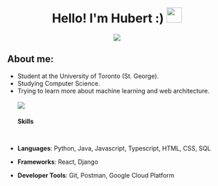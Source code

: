 <h1 align="center"><b>Hello! I'm Hubert :) </b><img src="https://media.giphy.com/media/hvRJCLFzcasrR4ia7z/giphy.gif" width="35"></h1>

<p align="center">
  <a href="https://github.com/DenverCoder1/readme-typing-svg"><img src="https://readme-typing-svg.herokuapp.com?font=Time+New+Roman&color=cyan&size=25&center=true&vCenter=true&width=600&height=100&lines=Computer+Science+Student++;University+of+Toronto++;Eager+to+learn!"></a>
</p>

## **About me:**

- Student at the University of Toronto (St. George).
- Studying Computer Science.
- Trying to learn more about machine learning and web architecture.
<br><br>
<img src="https://user-images.githubusercontent.com/73097560/115834477-dbab4500-a447-11eb-908a-139a6edaec5c.gif"><br><br>
<b>Skills</b>
<br>

- **Languages**:
Python, Java, Javascript, Typescript, HTML, CSS, SQL

- **Frameworks**:
React, Django

- **Developer Tools**:
Git, Postman, Google Cloud Platform
